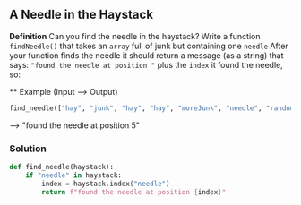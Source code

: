 ## A Needle in the Haystack

**Definition**
Can you find the needle in the haystack?
Write a function `findNeedle()` that takes an `array` full of junk but containing one `needle`
After your function finds the needle it should return a message (as a string) that says:
`"found the needle at position "` plus the `index` it found the needle, so:

** Example (Input --> Output)
```python
find_needle(["hay", "junk", "hay", "hay", "moreJunk", "needle", "randomJunk"]) 
```
--> "found the needle at position 5" 

### Solution

```python
def find_needle(haystack):
    if "needle" in haystack:
        index = haystack.index("needle")
        return f"found the needle at position {index}"
```
